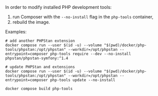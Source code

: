 In order to modify installed PHP development tools:

1. run Composer with the `--no-install` flag in the `php-tools` container,
2. rebuild the image.

Examples:

    # add another PHPStan extension
    docker compose run --user $(id -u) --volume "$(pwd)/docker/php-tools/phpstan:/opt/phpstan" --workdir=/opt/phpstan --entrypoint=composer php-tools require --dev --no-install phpstan/phpstan-symfony:^1.4

    # update PHPStan and extensions
    docker compose run --user $(id -u) --volume "$(pwd)/docker/php-tools/phpstan:/opt/phpstan" --workdir=/opt/phpstan --entrypoint=composer php-tools update --no-install

    docker compose build php-tools
